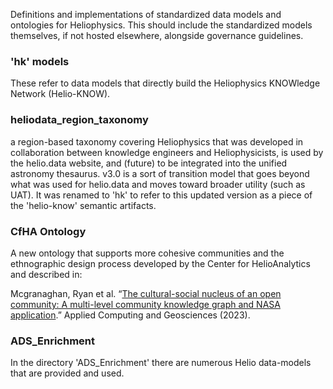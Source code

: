 Definitions and implementations of standardized data models and ontologies for Heliophysics. This should include the standardized models themselves, if not hosted elsewhere, alongside governance guidelines.

### 'hk' models
These refer to data models that directly build the Heliophysics KNOWledge Network (Helio-KNOW). 

### heliodata_region_taxonomy
a region-based taxonomy covering Heliophysics that was developed in collaboration between knowledge engineers and Heliophysicists, is used by the helio.data website, and (future) to be integrated into the unified astronomy thesaurus. v3.0 is a sort of transition model that goes beyond what was used for helio.data and moves toward broader utility (such as UAT). It was renamed to 'hk' to refer to this updated version as a piece of the 'helio-know' semantic artifacts. 

### CfHA Ontology
A new ontology that supports more cohesive communities and the ethnographic design process developed by the Center for HelioAnalytics and described in:

Mcgranaghan, Ryan et al. “[The cultural-social nucleus of an open community: A multi-level community knowledge graph and NASA application](https://www.sciencedirect.com/science/article/pii/S2590197423000319).” Applied Computing and Geosciences (2023).


### ADS_Enrichment
In the directory 'ADS_Enrichment' there are numerous Helio data-models that are provided and used. 

